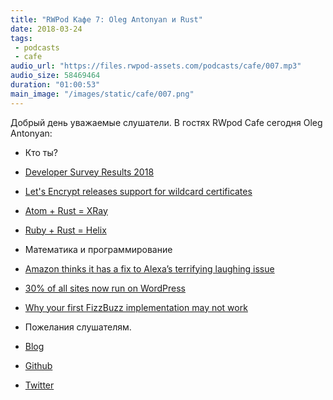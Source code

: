 ```yaml
---
title: "RWPod Кафе 7: Oleg Antonyan и Rust"
date: 2018-03-24
tags:
 - podcasts
 - cafe
audio_url: "https://files.rwpod-assets.com/podcasts/cafe/007.mp3"
audio_size: 58469464
duration: "01:00:53"
main_image: "/images/static/cafe/007.png"
---
```


Добрый день уважаемые слушатели. В гостях RWpod Cafe сегодня Oleg Antonyan:

 - Кто ты?
 - [Developer Survey Results 2018](https://insights.stackoverflow.com/survey/2018/)
 - [Let's Encrypt releases support for wildcard certificates](https://community.letsencrypt.org/t/acme-v2-and-wildcard-certificate-support-is-live/55579)
 - [Atom + Rust = XRay](https://github.com/atom/xray)
 - [Ruby + Rust = Helix](https://usehelix.com/)
 - Математика и программирование
 - [Amazon thinks it has a fix to Alexa’s terrifying laughing issue](https://www.recode.net/2018/3/7/17093808/alexa-laughing-amazon-solution-fix)
 - [30% of all sites now run on WordPress](https://thenextweb.com/dd/2018/03/05/30-of-the-web-now-runs-on-wordpress/)
 - [Why your first FizzBuzz implementation may not work](https://chrismorgan.info/blog/rust-fizzbuzz.html)
 - Пожелания слушателям.

 - [Blog](http://undefined-reference.org/)
 - [Github](https://github.com/olegantonyan)
 - [Twitter](https://twitter.com/oleg_antonyan)

